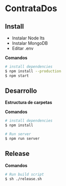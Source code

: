 # ContrataDos

## Install

- Instalar Node lts
- Instalar MongoDB
- Editar .env

**Comandos**

```bash
# install dependencies
$ npm install --production
$ npm start
```

## Desarrollo

**Estructura de carpetas**

**Comandos**

```bash
# install dependencies
$ npm install

# Run server
$ npm run server
```

## Release

**Comandos**

```bash
# Run build script
$ sh ./release.sh
```

